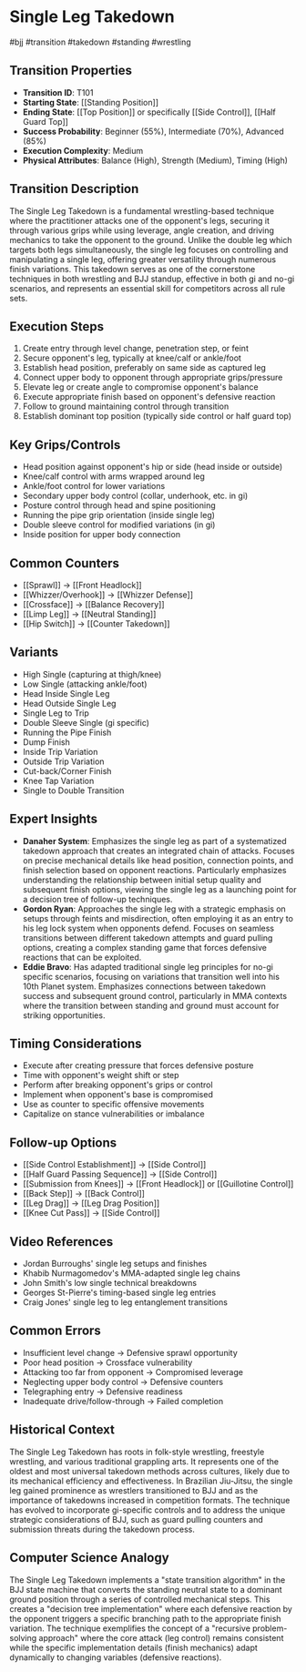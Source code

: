 # Single Leg Takedown
#bjj #transition #takedown #standing #wrestling

## Transition Properties
- **Transition ID**: T101
- **Starting State**: [[Standing Position]]
- **Ending State**: [[Top Position]] or specifically [[Side Control]], [[Half Guard Top]]
- **Success Probability**: Beginner (55%), Intermediate (70%), Advanced (85%)
- **Execution Complexity**: Medium
- **Physical Attributes**: Balance (High), Strength (Medium), Timing (High)

## Transition Description
The Single Leg Takedown is a fundamental wrestling-based technique where the practitioner attacks one of the opponent's legs, securing it through various grips while using leverage, angle creation, and driving mechanics to take the opponent to the ground. Unlike the double leg which targets both legs simultaneously, the single leg focuses on controlling and manipulating a single leg, offering greater versatility through numerous finish variations. This takedown serves as one of the cornerstone techniques in both wrestling and BJJ standup, effective in both gi and no-gi scenarios, and represents an essential skill for competitors across all rule sets.

## Execution Steps
1. Create entry through level change, penetration step, or feint
2. Secure opponent's leg, typically at knee/calf or ankle/foot
3. Establish head position, preferably on same side as captured leg
4. Connect upper body to opponent through appropriate grips/pressure
5. Elevate leg or create angle to compromise opponent's balance
6. Execute appropriate finish based on opponent's defensive reaction
7. Follow to ground maintaining control through transition
8. Establish dominant top position (typically side control or half guard top)

## Key Grips/Controls
- Head position against opponent's hip or side (head inside or outside)
- Knee/calf control with arms wrapped around leg
- Ankle/foot control for lower variations
- Secondary upper body control (collar, underhook, etc. in gi)
- Posture control through head and spine positioning
- Running the pipe grip orientation (inside single leg)
- Double sleeve control for modified variations (in gi)
- Inside position for upper body connection

## Common Counters
- [[Sprawl]] → [[Front Headlock]]
- [[Whizzer/Overhook]] → [[Whizzer Defense]]
- [[Crossface]] → [[Balance Recovery]]
- [[Limp Leg]] → [[Neutral Standing]]
- [[Hip Switch]] → [[Counter Takedown]]

## Variants
- High Single (capturing at thigh/knee)
- Low Single (attacking ankle/foot)
- Head Inside Single Leg
- Head Outside Single Leg
- Single Leg to Trip
- Double Sleeve Single (gi specific)
- Running the Pipe Finish
- Dump Finish
- Inside Trip Variation
- Outside Trip Variation
- Cut-back/Corner Finish
- Knee Tap Variation
- Single to Double Transition

## Expert Insights
- **Danaher System**: Emphasizes the single leg as part of a systematized takedown approach that creates an integrated chain of attacks. Focuses on precise mechanical details like head position, connection points, and finish selection based on opponent reactions. Particularly emphasizes understanding the relationship between initial setup quality and subsequent finish options, viewing the single leg as a launching point for a decision tree of follow-up techniques.
- **Gordon Ryan**: Approaches the single leg with a strategic emphasis on setups through feints and misdirection, often employing it as an entry to his leg lock system when opponents defend. Focuses on seamless transitions between different takedown attempts and guard pulling options, creating a complex standing game that forces defensive reactions that can be exploited.
- **Eddie Bravo**: Has adapted traditional single leg principles for no-gi specific scenarios, focusing on variations that transition well into his 10th Planet system. Emphasizes connections between takedown success and subsequent ground control, particularly in MMA contexts where the transition between standing and ground must account for striking opportunities.

## Timing Considerations
- Execute after creating pressure that forces defensive posture
- Time with opponent's weight shift or step
- Perform after breaking opponent's grips or control
- Implement when opponent's base is compromised
- Use as counter to specific offensive movements
- Capitalize on stance vulnerabilities or imbalance

## Follow-up Options
- [[Side Control Establishment]] → [[Side Control]]
- [[Half Guard Passing Sequence]] → [[Side Control]]
- [[Submission from Knees]] → [[Front Headlock]] or [[Guillotine Control]]
- [[Back Step]] → [[Back Control]]
- [[Leg Drag]] → [[Leg Drag Position]]
- [[Knee Cut Pass]] → [[Side Control]]

## Video References
- Jordan Burroughs' single leg setups and finishes
- Khabib Nurmagomedov's MMA-adapted single leg chains
- John Smith's low single technical breakdowns
- Georges St-Pierre's timing-based single leg entries
- Craig Jones' single leg to leg entanglement transitions

## Common Errors
- Insufficient level change → Defensive sprawl opportunity
- Poor head position → Crossface vulnerability
- Attacking too far from opponent → Compromised leverage
- Neglecting upper body control → Defensive counters
- Telegraphing entry → Defensive readiness
- Inadequate drive/follow-through → Failed completion

## Historical Context
The Single Leg Takedown has roots in folk-style wrestling, freestyle wrestling, and various traditional grappling arts. It represents one of the oldest and most universal takedown methods across cultures, likely due to its mechanical efficiency and effectiveness. In Brazilian Jiu-Jitsu, the single leg gained prominence as wrestlers transitioned to BJJ and as the importance of takedowns increased in competition formats. The technique has evolved to incorporate gi-specific controls and to address the unique strategic considerations of BJJ, such as guard pulling counters and submission threats during the takedown process.

## Computer Science Analogy
The Single Leg Takedown implements a "state transition algorithm" in the BJJ state machine that converts the standing neutral state to a dominant ground position through a series of controlled mechanical steps. This creates a "decision tree implementation" where each defensive reaction by the opponent triggers a specific branching path to the appropriate finish variation. The technique exemplifies the concept of a "recursive problem-solving approach" where the core attack (leg control) remains consistent while the specific implementation details (finish mechanics) adapt dynamically to changing variables (defensive reactions).
